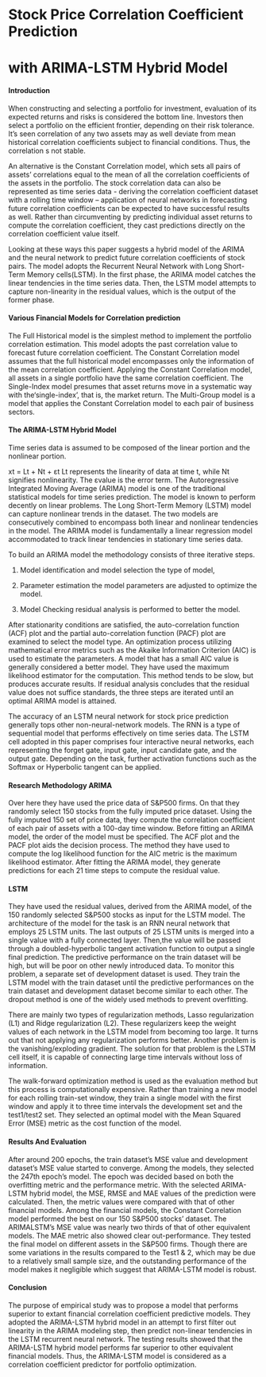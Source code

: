  

# Stock Price Correlation Coefficient Prediction

# with ARIMA-LSTM Hybrid Model

 

#### Introduction

When constructing and selecting a portfolio for investment, evaluation of its expected returns and risks is considered the bottom line. Investors then select a portfolio on the efficient frontier, depending on their risk tolerance. It’s seen correlation of any two assets may as well deviate from mean historical correlation coefficients subject to financial conditions. Thus, the correlation s not stable. 

An alternative is the Constant Correlation model, which sets all pairs of assets’ correlations equal to the mean of all the correlation coefficients of the assets in the portfolio. The stock correlation data can also be represented as time series data - deriving the correlation coefficient dataset with a rolling time window – application of neural networks in forecasting future correlation coefficients can be expected to have successful results as well. Rather than circumventing by predicting individual asset returns to compute the correlation coefficient, they cast predictions directly on the correlation coefficient value itself. 

Looking at these ways this paper suggests a hybrid model of the ARIMA and the neural network to predict future correlation coefficients of stock pairs. The model adopts the Recurrent Neural Network with Long Short-Term Memory cells(LSTM). In the first phase, the ARIMA model catches the linear tendencies in the time series data. Then, the LSTM model attempts to capture non-linearity in the residual values, which is the output of the former phase. 

 

#### Various Financial Models for Correlation prediction 

The Full Historical model is the simplest method to implement the portfolio correlation estimation. This model adopts the past correlation value to forecast future correlation coefficient. The Constant Correlation model assumes that the full historical model encompasses only the information of the mean correlation coefficient. Applying the Constant Correlation model, all assets in a single portfolio have the same correlation coefficient. The Single-Index model presumes that asset returns move in a systematic way with the‘single-index’, that is, the market return. The Multi-Group model is a model that applies the Constant Correlation model to each pair of business sectors.



#### **The ARIMA-LSTM Hybrid Model** 

Time series data is assumed to be composed of the linear portion and the nonlinear portion. 

xt = Lt + Nt + εt Lt represents the linearity of data at time t, while Nt signifies nonlinearity. The εvalue is the error term. The Autoregressive Integrated Moving Average (ARIMA) model is one of the traditional statistical models for time series prediction. The model is known to perform decently on linear problems. The Long Short-Term Memory (LSTM) model can capture nonlinear trends in the dataset. The two models are consecutively combined to encompass both linear and nonlinear tendencies in the model. The ARIMA model is fundamentally a linear regression model accommodated to track linear tendencies in stationary time series data. 

To build an ARIMA model the methodology consists of three iterative steps. 

1. Model identification and model selection the type of model, 

2. Parameter estimation the model parameters are adjusted to optimize the model. 

3. Model Checking residual analysis is performed to better the model. 

After stationarity conditions are satisfied, the auto-correlation function (ACF) plot and the partial auto-correlation function (PACF) plot are examined to select the model type. An optimization process utilizing mathematical error metrics such as the Akaike Information Criterion (AIC) is used to estimate the parameters. A model that has a small AIC value is generally considered a better model. They have used the maximum likelihood estimator for the computation. This method tends to be slow, but produces accurate results. If residual analysis concludes that the residual value does not suffice standards, the three steps are iterated until an optimal ARIMA model is attained. 

The accuracy of an LSTM neural network for stock price prediction generally tops other non-neural-network models. The RNN is a type of sequential model that performs effectively on time series data. The LSTM cell adopted in this paper comprises four interactive neural networks, each representing the forget gate, input gate, input candidate gate, and the output gate. Depending on the task, further activation functions such as the Softmax or Hyperbolic tangent can be applied.

 

#### **Research Methodology ARIMA** 

Over here they have used the price data of S&P500 firms. On that they randomly select 150 stocks from the fully imputed price dataset. Using the fully imputed 150 set of price data, they compute the correlation coefficient of each pair of assets with a 100-day time window. Before fitting an ARIMA model, the order of the model must be specified. The ACF plot and the PACF plot aids the decision process. The method they have used to compute the log likelihood function for the AIC metric is the maximum likelihood estimator. After fitting the ARIMA model, they generate predictions for each 21 time steps to compute the residual value. 



#### **LSTM** 

They have used the residual values, derived from the ARIMA model, of the 150 randomly selected S&P500 stocks as input for the LSTM model. The architecture of the model for the task is an RNN neural network that employs 25 LSTM units. The last outputs of 25 LSTM units is merged into a single value with a fully connected layer. Then,the value will be passed through a doubled-hyperbolic tangent activation function to output a single final prediction. The predictive performance on the train dataset will be high, but will be poor on other newly introduced data. To monitor this problem, a separate set of development dataset is used. They train the LSTM model with the train dataset until the predictive performances on the train dataset and development dataset become similar to each other. The dropout method is one of the widely used methods to prevent overfitting. 

There are mainly two types of regularization methods, Lasso regularization (L1) and Ridge regularization (L2). These regularizers keep the weight values of each network in the LSTM model from becoming too large. It turns out that not applying any regularization performs better. Another problem is the vanishing/exploding gradient. The solution for that problem is the LSTM cell itself, it is capable of connecting large time intervals without loss of information. 

The walk-forward optimization method is used as the evaluation method but this process is computationally expensive. Rather than training a new model for each rolling train-set window, they train a single model with the first window and apply it to three time intervals the development set and the test1/test2 set. They selected an optimal model with the Mean Squared Error (MSE) metric as the cost function of the model. 

 

#### **Results And Evaluation** 

 After around 200 epochs, the train dataset’s MSE value and development dataset’s MSE value started to converge. Among the models, they selected the 247th epoch’s model. The epoch was decided based on both the overfitting metric and the performance metric. With the selected ARIMA-LSTM hybrid model, the MSE, RMSE and MAE values of the prediction were calculated. Then, the metric values were compared with that of other financial models. Among the financial models, the Constant Correlation model performed the best on our 150 S&P500 stocks’ dataset. The ARIMALSTM’s MSE value was nearly two thirds of that of other equivalent models. The MAE metric also showed clear out-performance. They tested the final model on different assets in the S&P500 firms. Though there are some variations in the results compared to the Test1 & 2, which may be due to a relatively small sample size, and the outstanding performance of the model makes it negligible which suggest that ARIMA-LSTM model is robust.

 

#### **Conclusion** 

The purpose of empirical study was to propose a model that performs superior to extant financial correlation coefficient predictive models. They adopted the ARIMA-LSTM hybrid model in an attempt to first filter out linearity in the ARIMA modeling step, then predict non-linear tendencies in the LSTM recurrent neural network. The testing results showed that the ARIMA-LSTM hybrid model performs far superior to other equivalent financial models. Thus, the ARIMA-LSTM model is considered as a correlation coefficient predictor for portfolio optimization.

 